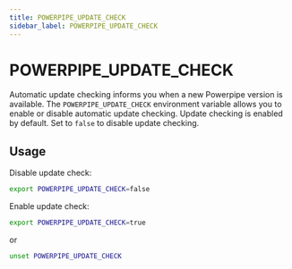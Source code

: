 ```yaml
---
title: POWERPIPE_UPDATE_CHECK
sidebar_label: POWERPIPE_UPDATE_CHECK
---
```


# POWERPIPE_UPDATE_CHECK
Automatic update checking informs you when a new Powerpipe version is available. The `POWERPIPE_UPDATE_CHECK` environment variable allows you to enable or disable automatic update checking.  Update checking is enabled by default.  Set to `false` to disable update checking.

## Usage 
Disable update check:
```bash
export POWERPIPE_UPDATE_CHECK=false 
```

Enable update check:
```bash
export POWERPIPE_UPDATE_CHECK=true
```
or 
```bash
unset POWERPIPE_UPDATE_CHECK
```